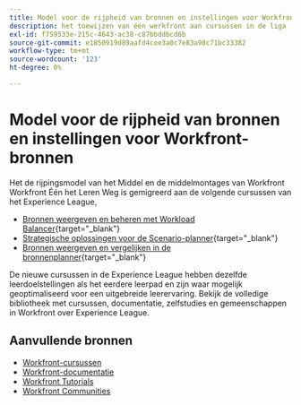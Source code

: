 ```yaml
---
title: Model voor de rijpheid van bronnen en instellingen voor Workfront-bronnen
description: het toewijzen van één werkfront aan cursussen in de liga
exl-id: f759533e-215c-4643-ac38-c87bbddbcd6b
source-git-commit: e1850919d89aafd4cee3a0c7e83a98c71bc33382
workflow-type: tm+mt
source-wordcount: '123'
ht-degree: 0%

---
```


# Model voor de rijpheid van bronnen en instellingen voor Workfront-bronnen

Het de rijpingsmodel van het Middel en de middelmontages van Workfront Workfront Één het Leren Weg is gemigreerd aan de volgende cursussen van het Experience League,

* [Bronnen weergeven en beheren met Workload Balancer](https://experienceleague.adobe.com/?recommended=Workfront-L-1-2022.1.workloadbalancer){target="_blank"}
* [Strategische oplossingen voor de Scenario-planner](https://experienceleague.adobe.com/?recommended=Workfront-L-1-2022.1.scenarioplanner){target="_blank"}
* [Bronnen weergeven en vergelijken in de bronnenplanner](https://experienceleague.adobe.com/?recommended=Workfront-L-1-2022.1.resourceplanner){target="_blank"}

De nieuwe cursussen in de Experience League hebben dezelfde leerdoelstellingen als het eerdere leerpad en zijn waar mogelijk geoptimaliseerd voor een uitgebreide leerervaring.  Bekijk de volledige bibliotheek met cursussen, documentatie, zelfstudies en gemeenschappen in Workfront over Experience League.

## Aanvullende bronnen

* [Workfront-cursussen](https://experienceleague.adobe.com/?lang=en&amp;Solution=Workfront#courses)
* [Workfront-documentatie](https://experienceleague.adobe.com/docs/workfront.html)
* [Workfront Tutorials](https://experienceleague.adobe.com/docs/workfront-learn/tutorials-workfront/home.html)
* [Workfront Communities](https://experienceleaguecommunities.adobe.com/t5/workfront/ct-p/workfront)
